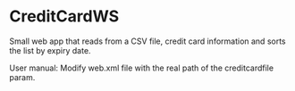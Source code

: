# CreditCardWS
Small web app that reads from a CSV file, credit card information and sorts the list by expiry date.

User manual: 
Modify web.xml file with the real path of the creditcardfile param.

